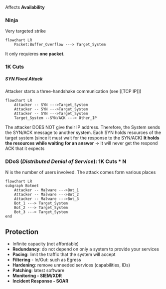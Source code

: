 Affects **Availability**

### Ninja
Very targeted strike

```mermaid
flowchart LR
	Packet:Buffer_Overflow ---> Target_System
```
It only requieres **one packet**.

### 1K Cuts

##### SYN Flood Attack
Attacker starts a three-handshake communication (see [[TCP IP]])

```mermaid
flowchart LR
	Attacker -- SYN --->Target_System
	Attacker -- SYN --->Target_System
	Attacker -- SYN --->Target_System
	Target_System --SYN/ACK ---> Other_IP
```
The attacker DOES NOT give their IP address. Therefore, the System sends the SYN/ACK message to another system. Each SYN holds resources of the target system (since it must wait for the response to the SYN/ACK)
**It holds the resources while waiting for an answer**  -> It will never get the respond ACK that it expects 

### DDoS (*Distributed Denial of Service*): 1K Cuts * N 

N is the number of users involved. The attack comes form various places

```mermaid
flowchart LR
subgraph Botnet
	Attacker -- Malware --->Bot_1
	Attacker -- Malware --->Bot_2
	Attacker -- Malware --->Bot_3
	Bot_1 ---> Target_System
	Bot_2 ---> Target_System
	Bot_3 ---> Target_System
end
```

## Protection

- Infinite capacity (not affordable)
- **Redundancy**: do not depend on only a system to provide your services
- **Pacing**: limit the traffic that the system will accept
- **Filtering** - In/Out: such as Egress
- **Hardening**: remove unneeded services (capabilities, IDs)
- **Patching**: latest software
- **Monitoring - SIEM/XDR**
- **Incident Response - SOAR**
